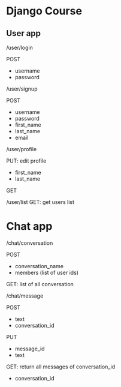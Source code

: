 # Django Course

## User app

/user/login


POST 
   - username
   - password

/user/signup


POST 

   - username
   - password
   - first_name
   - last_name
   - email

/user/profile


PUT: edit profile

   - first_name
   - last_name

GET

/user/list
GET: get users list


# Chat app

/chat/conversation

POST

   - conversation_name
   - members (list of user ids)

GET: list of all conversation

/chat/message

POST

   - text
   - conversation_id
 
PUT

   - message_id
   - text

GET: return all messages of conversation_id

   - conversation_id

